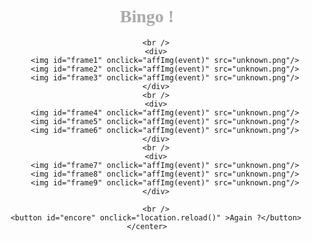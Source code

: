 
<!DOCTYPE html>
<html>
    <head>
        <title>Bingo</title>
        <meta charset="UTF-8">
        <script>
var imageclickes = [];
var count = 0;
function chargementPage() {
  document.getElementById('encore').style.visibility = 'hidden';
  let i = 1;
  while (i < 10) {
      const numb = Math.floor(Math.random() * 3 + 1);
      switch (numb) {
        case 1: {
          document.getElementById('frame' + i).value = numb;       
          break;
        }
        case 2: {
          document.getElementById('frame' + i).value = numb;
          break;
        }
        case 3: {
          document.getElementById('frame' + i).value = numb;
          break;
        }
      }
      i++;
    }
  }
function affImg(e) {
    
  if (count < 3) {  
    document.getElementById(e.target.id).removeAttribute("onclick");
    imageclickes[count] = e.target.value;
    document.getElementById(e.target.id).src = 'type' + e.target.value + '.png';
  }
  
  if (count == 3) {
      if (imageclickes[0] == imageclickes[1] && imageclickes[0] == imageclickes[2]) {
        alert('Congrats ! You won !');
      } else {
        alert("Try again ... Maybe you'be more lucky !?");
      }
      document.getElementById('encore').style.visibility = 'visible';
    } 
    count++;
}
        </script>
        <style>
            div{float:center;width:700px;}
            h1{font-family:"Brush Script MT";color:#aaa}
            body{font-family:"Calibri";background-position:center;background-attachment:scroll;background-size: cover;}
            button{border-radius:3px;background-color:rgba(255,255,255,0.5)}
        </style>
    </head>
    <body onload="chargementPage()" background="background.jpg">
    <center>
        <h1>Bingo !</h1>

        <br />
        <div>
            <img id="frame1" onclick="affImg(event)" src="unknown.png"/>
            <img id="frame2" onclick="affImg(event)" src="unknown.png"/>
            <img id="frame3" onclick="affImg(event)" src="unknown.png"/>
        </div>
        <br />
        <div>
            <img id="frame4" onclick="affImg(event)" src="unknown.png"/>
            <img id="frame5" onclick="affImg(event)" src="unknown.png"/>
            <img id="frame6" onclick="affImg(event)" src="unknown.png"/>
        </div>
        <br />
        <div>
            <img id="frame7" onclick="affImg(event)" src="unknown.png"/>
            <img id="frame8" onclick="affImg(event)" src="unknown.png"/>
            <img id="frame9" onclick="affImg(event)" src="unknown.png"/>
        </div>

        <br />
        <button id="encore" onclick="location.reload()" >Again ?</button>
    </center>
</body>
</html>
